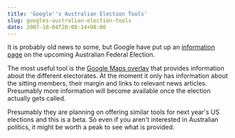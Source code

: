 ```yaml
---
title: 'Google''s Australian Election Tools'
slug: googles-australian-election-tools
date: 2007-10-04T20:08:14+08:00
---
```


It is probably old news to some, but Google have put up an [information
page](http://www.google.com.au/election2007/) on the upcoming Australian
Federal Election.

The most useful tool is the [Google Maps
overlay](http://maps.google.com.au/maps/mm) that provides information
about the different electorates. At the moment it only has information
about the sitting members, their margin and links to relevant news
articles. Presumably more information will become available once the
election actually gets called.

Presumably they are planning on offering similar tools for next year\'s
US elections and this is a beta. So even if you aren\'t interested in
Australian politics, it might be worth a peak to see what is provided.
